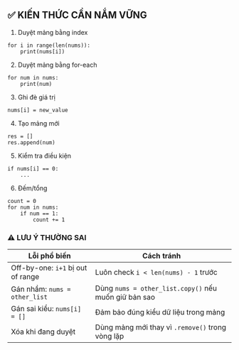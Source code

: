 ## ✅ KIẾN THỨC CẦN NẮM VỮNG

1. Duyệt mảng bằng index
```
for i in range(len(nums)):
    print(nums[i])
```
2. Duyệt mảng bằng for-each
```
for num in nums:
    print(num)
```
3. Ghi đè giá trị
```
nums[i] = new_value
```
4. Tạo mảng mới
```
res = []
res.append(num)
```
5. Kiểm tra điều kiện
```
if nums[i] == 0:
    ...
```
6. Đếm/tổng
```
count = 0
for num in nums:
    if num == 1:
        count += 1
```

### ⚠️ LƯU Ý THƯỜNG SAI
| Lỗi phổ biến                      | Cách tránh                                           |
| --------------------------------- | ---------------------------------------------------- |
| Off-by-one: `i+1` bị out of range | Luôn check `i < len(nums) - 1` trước                 |
| Gán nhầm: `nums = other_list`     | Dùng `nums = other_list.copy()` nếu muốn giữ bản sao |
| Gán sai kiểu: `nums[i] = []`      | Đảm bảo đúng kiểu dữ liệu trong mảng                 |
| Xóa khi đang duyệt                | Dùng mảng mới thay vì `.remove()` trong vòng lặp     |
